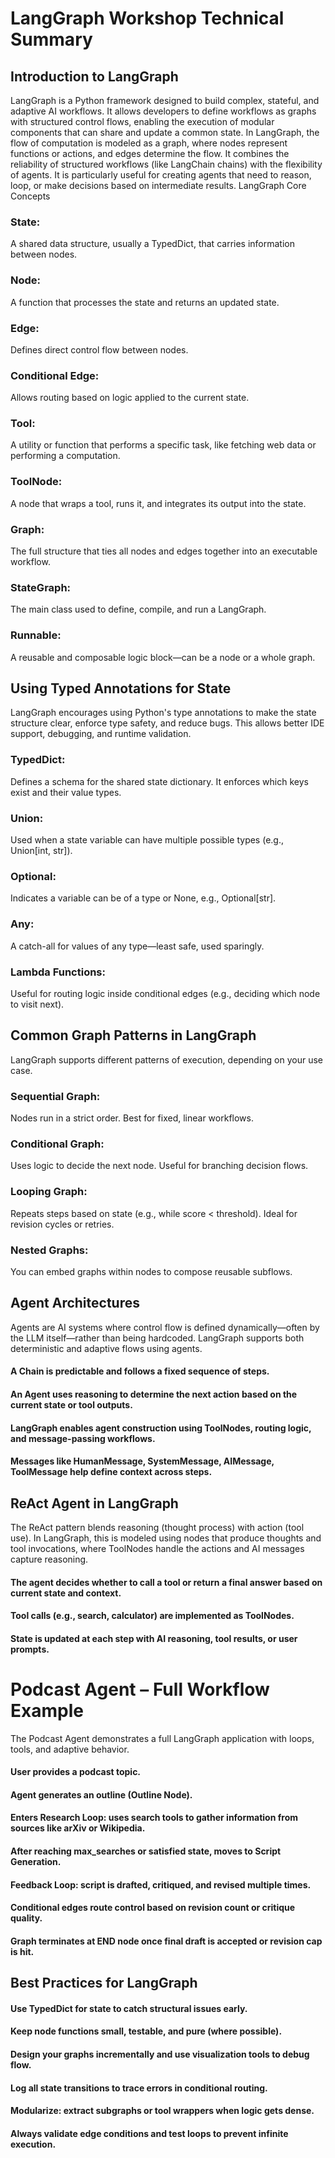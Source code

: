 
# LangGraph Workshop Technical Summary
## Introduction to LangGraph
LangGraph is a Python framework designed to build complex, stateful, and adaptive AI workflows. It allows developers to define workflows as graphs with structured control flows, enabling the execution of modular components that can share and update a common state.
In LangGraph, the flow of computation is modeled as a graph, where nodes represent functions or actions, and edges determine the flow. It combines the reliability of structured workflows (like LangChain chains) with the flexibility of agents. It is particularly useful for creating agents that need to reason, loop, or make decisions based on intermediate results.
LangGraph Core Concepts
### State: 
A shared data structure, usually a TypedDict, that carries information between nodes.
### Node: 
A function that processes the state and returns an updated state.
### Edge: 
Defines direct control flow between nodes.
### Conditional Edge: 
Allows routing based on logic applied to the current state.
### Tool: 
A utility or function that performs a specific task, like fetching web data or performing a computation.
### ToolNode:
A node that wraps a tool, runs it, and integrates its output into the state.
### Graph:
The full structure that ties all nodes and edges together into an executable workflow.
### StateGraph:
The main class used to define, compile, and run a LangGraph.
### Runnable:
A reusable and composable logic block—can be a node or a whole graph.
## Using Typed Annotations for State
LangGraph encourages using Python's type annotations to make the state structure clear, enforce type safety, and reduce bugs. This allows better IDE support, debugging, and runtime validation.
### TypedDict:
Defines a schema for the shared state dictionary. It enforces which keys exist and their value types.
### Union: 
Used when a state variable can have multiple possible types (e.g., Union[int, str]).
### Optional: 
Indicates a variable can be of a type or None, e.g., Optional[str].
### Any:
A catch-all for values of any type—least safe, used sparingly.
### Lambda Functions: 
Useful for routing logic inside conditional edges (e.g., deciding which node to visit next).
## Common Graph Patterns in LangGraph
LangGraph supports different patterns of execution, depending on your use case.
### Sequential Graph: 
Nodes run in a strict order. Best for fixed, linear workflows.
### Conditional Graph: 
Uses logic to decide the next node. Useful for branching decision flows.
### Looping Graph: 
Repeats steps based on state (e.g., while score < threshold). Ideal for revision cycles or retries.
### Nested Graphs: 
You can embed graphs within nodes to compose reusable subflows.

## Agent Architectures
Agents are AI systems where control flow is defined dynamically—often by the LLM itself—rather than being hardcoded. LangGraph supports both deterministic and adaptive flows using agents.
#### A Chain is predictable and follows a fixed sequence of steps.
#### An Agent uses reasoning to determine the next action based on the current state or tool outputs.
#### LangGraph enables agent construction using ToolNodes, routing logic, and message-passing workflows.
#### Messages like HumanMessage, SystemMessage, AIMessage, ToolMessage help define context across steps.

## ReAct Agent in LangGraph
The ReAct pattern blends reasoning (thought process) with action (tool use). In LangGraph, this is modeled using nodes that produce thoughts and tool invocations, where ToolNodes handle the actions and AI messages capture reasoning.
#### The agent decides whether to call a tool or return a final answer based on current state and context.
#### Tool calls (e.g., search, calculator) are implemented as ToolNodes.
#### State is updated at each step with AI reasoning, tool results, or user prompts.

# Podcast Agent – Full Workflow Example
The Podcast Agent demonstrates a full LangGraph application with loops, tools, and adaptive behavior.
#### User provides a podcast topic.
#### Agent generates an outline (Outline Node).
#### Enters Research Loop: uses search tools to gather information from sources like arXiv or Wikipedia.
#### After reaching max_searches or satisfied state, moves to Script Generation.
#### Feedback Loop: script is drafted, critiqued, and revised multiple times.
#### Conditional edges route control based on revision count or critique quality.
#### Graph terminates at END node once final draft is accepted or revision cap is hit.

## Best Practices for LangGraph
#### Use TypedDict for state to catch structural issues early.
#### Keep node functions small, testable, and pure (where possible).
#### Design your graphs incrementally and use visualization tools to debug flow.
#### Log all state transitions to trace errors in conditional routing.
#### Modularize: extract subgraphs or tool wrappers when logic gets dense.
#### Always validate edge conditions and test loops to prevent infinite execution.

